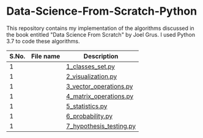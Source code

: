 # Data-Science-From-Scratch-Python
This repository contains my implementation of the algorithms discussed in the book entitled "Data Science From Scratch" by Joel Grus. 
I used Python 3.7 to code these algorithms.  

| **S.No.**| **File name** | **Description** |
| -------------|  ------------- | ------------- |
|1|| [1_classes_set.py](https://github.com/neerajkumarvaid/Data-Science-From-Scratch-Python-/blob/master/1_classes_set.py)  | Illustrates how to create classes in Python  |
|1|| [2_visualization.py](https://github.com/neerajkumarvaid/Data-Science-From-Scratch-Python-/blob/master/2_visualization.py) | Illustartes how to create bar, scatter and line plots. |
|1|| [3_vector_operations.py](https://github.com/neerajkumarvaid/Data-Science-From-Scratch-Python-/blob/master/3_vector_operations.py) | Illustrates how to create and manipulate vectors in Python |
|1|| [4_matrix_operations.py](https://github.com/neerajkumarvaid/Data-Science-From-Scratch-Python-/blob/master/4_matrix_operations.py) | Illustrates how to create and manipulate matrices in Python |
|1|| [5_statistics.py ](https://github.com/neerajkumarvaid/Data-Science-From-Scratch-Python-/blob/master/5_statistics.py) | Computes basic statstics including mean, variance, covariance, correlation etc. from the data. |
|1|| [6_probability.py](https://github.com/neerajkumarvaid/Data-Science-From-Scratch-Python-/blob/master/6_probability.py) | Demonstrates basic porbability operations in Python. |
|1|| [7_hypothesis_testing.py](https://github.com/neerajkumarvaid/Data-Science-From-Scratch-Python-/blob/master/7_hypothesis_testing.py) | Performs basic hypothesis testing in Python.  |
